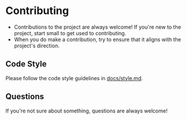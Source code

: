 # Contributing
* Contributions to the project are always welcome! If you're new to the project, start small to get used to contributing.
* When you do make a contribution, try to ensure that it aligns with the project's direction.

## Code Style
Please follow the code style guidelines in [docs/style.md](docs/style.md).

## Questions
If you're not sure about something, questions are always welcome!